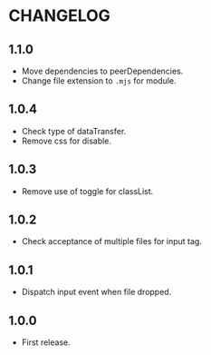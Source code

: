 # CHANGELOG

## 1.1.0

* Move dependencies to peerDependencies.
* Change file extension to `.mjs` for module.

## 1.0.4

* Check type of dataTransfer.
* Remove css for disable.

## 1.0.3

* Remove use of toggle for classList.

## 1.0.2

* Check acceptance of multiple files for input tag.

## 1.0.1

* Dispatch input event when file dropped.

## 1.0.0

* First release.
